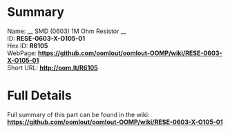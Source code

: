 
Summary
=================
  
Name: __ SMD (0603) 1M Ohm Resistor __    
ID: __RESE-0603-X-O105-01__   
Hex ID: __R6105__   
WebPage: __https://github.com/oomlout/oomlout-OOMP/wiki/RESE-0603-X-O105-01__   
Short URL: __http://oom.lt/R6105__   

Full Details
==========================
Full summary of this part can be found in the wiki:   
__https://github.com/oomlout/oomlout-OOMP/wiki/RESE-0603-X-O105-01__    

